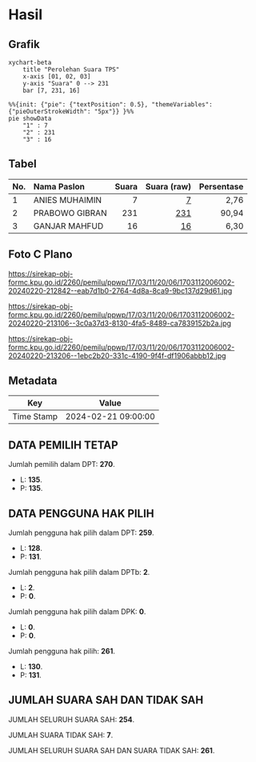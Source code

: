 # Hasil

## Grafik

```mermaid
xychart-beta
    title "Perolehan Suara TPS"
    x-axis [01, 02, 03]
    y-axis "Suara" 0 --> 231
    bar [7, 231, 16]
```

```mermaid
%%{init: {"pie": {"textPosition": 0.5}, "themeVariables": {"pieOuterStrokeWidth": "5px"}} }%%
pie showData
    "1" : 7
    "2" : 231
    "3" : 16
```

## Tabel

| No. | Nama Paslon    | Suara | Suara (raw) | Persentase |
|:--- |:-------------- | -----:| -----------:| ----------:|
| 1   | ANIES MUHAIMIN | 7     | [7][p-1]    | 2,76       |
| 2   | PRABOWO GIBRAN | 231   | [231][p-2]  | 90,94      |
| 3   | GANJAR MAHFUD  | 16    | [16][p-3]   | 6,30       |


[p-1]: https://github.com/gigit-pemilu/pemilu-2024-17-bengkulu/blob/main/pilpres/hitung-suara/sub/17-bengkulu/sub/03-bengkulu-utara/sub/11-batik-nau/sub/2006-batik-nau/sub/002-tps/sub/paslon-1.txt
[p-2]: https://github.com/gigit-pemilu/pemilu-2024-17-bengkulu/blob/main/pilpres/hitung-suara/sub/17-bengkulu/sub/03-bengkulu-utara/sub/11-batik-nau/sub/2006-batik-nau/sub/002-tps/sub/paslon-2.txt
[p-3]: https://github.com/gigit-pemilu/pemilu-2024-17-bengkulu/blob/main/pilpres/hitung-suara/sub/17-bengkulu/sub/03-bengkulu-utara/sub/11-batik-nau/sub/2006-batik-nau/sub/002-tps/sub/paslon-3.txt

## Foto C Plano

https://sirekap-obj-formc.kpu.go.id/2260/pemilu/ppwp/17/03/11/20/06/1703112006002-20240220-212842--eab7d1b0-2764-4d8a-8ca9-9bc137d29d61.jpg

https://sirekap-obj-formc.kpu.go.id/2260/pemilu/ppwp/17/03/11/20/06/1703112006002-20240220-213106--3c0a37d3-8130-4fa5-8489-ca7839152b2a.jpg

https://sirekap-obj-formc.kpu.go.id/2260/pemilu/ppwp/17/03/11/20/06/1703112006002-20240220-213206--1ebc2b20-331c-4190-9f4f-df1906abbb12.jpg


## Metadata

| Key        | Value               |
| ---------- | ------------------- |
| Time Stamp | 2024-02-21 09:00:00 |


## DATA PEMILIH TETAP

Jumlah pemilih dalam DPT: **270**.
 * L: **135**.
 * P: **135**.

## DATA PENGGUNA HAK PILIH

Jumlah pengguna hak pilih dalam DPT: **259**.
 * L: **128**.
 * P: **131**.

Jumlah pengguna hak pilih dalam DPTb: **2**.
 * L: **2**.
 * P: **0**.

Jumlah pengguna hak pilih dalam DPK: **0**.
 * L: **0**.
 * P: **0**.

Jumlah pengguna hak pilih: **261**.
 * L: **130**.
 * P: **131**.

## JUMLAH SUARA SAH DAN TIDAK SAH

JUMLAH SELURUH SUARA SAH: **254**.

JUMLAH SUARA TIDAK SAH: **7**.

JUMLAH SELURUH SUARA SAH DAN SUARA TIDAK SAH: **261**.


